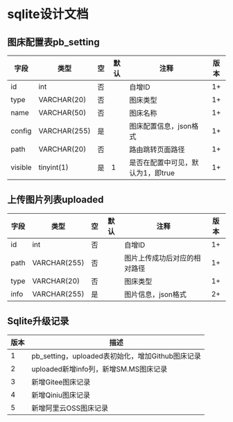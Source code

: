 # sqlite设计文档

## 图床配置表pb_setting

| 字段    | 类型         | 空   | 默认 | 注释                              | 版本                            |
| ------- | ------------ | ---- | ---- | --------------------------------- | :-------------------------------: |
| id      | int   | 否   |      | 自增ID                            | 1+                          |
| type    | VARCHAR(20)  | 否   |      | 图床类型                          | 1+                        |
| name    | VARCHAR(50)  | 否   |      | 图床名称                          | 1+                        |
| config  | VARCHAR(255) | 是   |      | 图床配置信息，json格式            | 1+          |
| path    | VARCHAR(20)  | 否   |      | 路由跳转页面路径                  | 1+                |
| visible | tinyint(1)   | 是   | 1    | 是否在配置中可见，默认为1，即true | 1+ |

## 上传图片列表uploaded

| 字段 | 类型         | 空   | 默认 | 注释                         | 版本                       |
| ---- | ------------ | ---- | ---- | ---------------------------- | :--------------------------: |
| id   | int  | 否   |      | 自增ID                       | 1+                     |
| path | VARCHAR(255) | 否   |      | 图片上传成功后对应的相对路径 | 1+ |
| type | VARCHAR(20) | 否 | | 图床类型 | 1+ |
| info | VARCHAR(255) | 是 | | 图片信息，json格式 | 2+ |

## Sqlite升级记录

| 版本 | 描述                                             |
| ---- | ------------------------------------------------ |
| 1    | pb_setting，uploaded表初始化，增加Github图床记录 |
| 2    | uploaded新增info列，新增SM.MS图床记录            |
| 3    | 新增Gitee图床记录                                |
| 4    | 新增Qiniu图床记录                                |
| 5    | 新增阿里云OSS图床记录                            |

